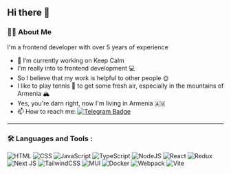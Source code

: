 ## Hi there 👋 <img src="https://komarev.com/ghpvc/?username=chgrin&style=flat-square&color=blue" alt=""/>

### :man_technologist: About Me
I'm a frontend developer with over 5 years of experience

- 🔭 I’m currently working on Keep Calm
- I'm really into to frontend development :computer:
- So I believe that my work is helpful to other people :sun_with_face:
- I like to play tennis :tennis: to get some fresh air, especially in the mountains of Armenia :mountain_snow:
- Yes, you're darn right, now I'm living in Armenia :armenia:
- 📫 How to reach me: [![Telegram Badge](https://img.shields.io/badge/-chgrin-blue?style=flat&logo=Telegram&logoColor=white)](https://t.me/chgrin)

---

### :hammer_and_wrench: Languages and Tools :
![HTML](https://img.shields.io/badge/HTML-e34c26?style=for-the-badge&logo=html5&logoColor=white)
![CSS](https://img.shields.io/badge/CSS-2965f1?style=for-the-badge&logo=css3&logoColor=white)
![JavaScript](https://img.shields.io/badge/JavaScript-F7DF1E?style=for-the-badge&logo=javascript&logoColor=black)
![TypeScript](https://img.shields.io/badge/TypeSctipt-316192?style=for-the-badge&logo=typescript&logoColor=white)
![NodeJS](https://img.shields.io/badge/node.js-6DA55F?style=for-the-badge&logo=node.js&logoColor=white)
![React](https://img.shields.io/badge/react-%2320232a.svg?style=for-the-badge&logo=react&logoColor=%2361DAFB)
![Redux](https://img.shields.io/badge/redux-%23593d88.svg?style=for-the-badge&logo=redux&logoColor=white)
![Next JS](https://img.shields.io/badge/Next-black?style=for-the-badge&logo=next.js&logoColor=white)
![TailwindCSS](https://img.shields.io/badge/tailwindcss-%2338B2AC.svg?style=for-the-badge&logo=tailwind-css&logoColor=white)
![MUI](https://img.shields.io/badge/MUI-%230081CB.svg?style=for-the-badge&logo=mui&logoColor=white)
![Docker](https://img.shields.io/badge/Docker-316192?style=for-the-badge&logo=docker&logoColor=white)
![Webpack](https://img.shields.io/badge/webpack-%238DD6F9.svg?style=for-the-badge&logo=webpack&logoColor=black)
![Vite](https://img.shields.io/badge/vite-%23646CFF.svg?style=for-the-badge&logo=vite&logoColor=white)
